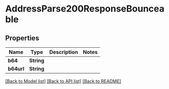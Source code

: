 # AddressParse200ResponseBounceable

## Properties

Name | Type | Description | Notes
------------ | ------------- | ------------- | -------------
**b64** | **String** |  | 
**b64url** | **String** |  | 

[[Back to Model list]](../README.md#documentation-for-models) [[Back to API list]](../README.md#documentation-for-api-endpoints) [[Back to README]](../README.md)


